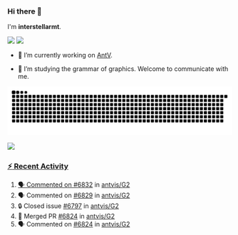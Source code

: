### Hi there 👋

I'm **interstellarmt**.

[![](https://img.shields.io/endpoint?url=https://awards.antv.vision/interstellarmt-g2-contributor.json)](https://github.com/antvis/g2)
[![](https://img.shields.io/endpoint?url=https://awards.antv.vision/interstellarmt-gpt-vis-contributor.json)](https://github.com/antvis/gpt-vis)

- 🔭 I’m currently working on [AntV](https://github.com/antvis).

- 📖 I’m studying the grammar of graphics. Welcome to communicate with me.

![](https://raw.githubusercontent.com/interstellarmt/interstellarmt/refs/heads/output/github-contribution-grid-snake.svg)
<div>
  <a href="https://github.com/interstellarmt">
  <img height="180em" src="https://github-readme-stats-eight-theta.vercel.app/api?username=interstellarmt&show_icons=true&include_all_commits=true&count_private=true&theme=tokyonight"/>
</div>
    
### :zap: Recent Activity

<!--START_SECTION:activity-->
1. 🗣 Commented on [#6832](https://github.com/antvis/G2/issues/6832#issuecomment-2861651594) in [antvis/G2](https://github.com/antvis/G2)
2. 🗣 Commented on [#6829](https://github.com/antvis/G2/pull/6829#issuecomment-2861449434) in [antvis/G2](https://github.com/antvis/G2)
3. 🔒 Closed issue [#6797](https://github.com/antvis/G2/issues/6797) in [antvis/G2](https://github.com/antvis/G2)
4. 🎉 Merged PR [#6824](https://github.com/antvis/G2/pull/6824) in [antvis/G2](https://github.com/antvis/G2)
5. 🗣 Commented on [#6824](https://github.com/antvis/G2/pull/6824#issuecomment-2861402754) in [antvis/G2](https://github.com/antvis/G2)
<!--END_SECTION:activity-->

